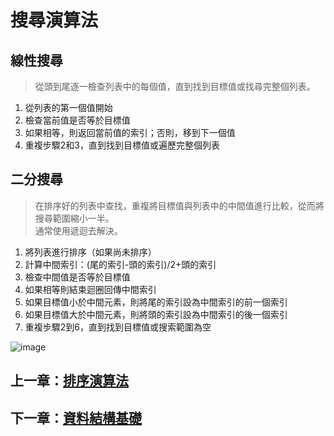 # 搜尋演算法

## 線性搜尋

> 從頭到尾逐一檢查列表中的每個值，直到找到目標值或找尋完整個列表。

1. 從列表的第一個值開始
2. 檢查當前值是否等於目標值
3. 如果相等，則返回當前值的索引；否則，移到下一個值
4. 重複步驟2和3，直到找到目標值或遍歷完整個列表

## 二分搜尋

> 在排序好的列表中查找，重複將目標值與列表中的中間值進行比較，從而將搜尋範圍縮小一半。  
> 通常使用遞迴去解決。

1. 將列表進行排序（如果尚未排序）
2. 計算中間索引：(尾的索引-頭的索引)/2+頭的索引
3. 檢查中間值是否等於目標值
4. 如果相等則結束迴圈回傳中間索引
5. 如果目標值小於中間元素，則將尾的索引設為中間索引的前一個索引
6. 如果目標值大於中間元素，則將頭的索引設為中間索引的後一個索引
7. 重複步驟2到6，直到找到目標值或搜索範圍為空

![image](https://github.com/xixa3333/algorithm/assets/128284090/00a44f1c-7b95-4a0c-9692-11fc678baf55)

## 上一章：[排序演算法](https://github.com/xixa3333/algorithm/blob/main/%E6%8E%92%E5%BA%8F%E6%BC%94%E7%AE%97%E6%B3%95.md)
## 下一章：[資料結構基礎](https://github.com/xixa3333/algorithm/blob/main/%E8%B3%87%E6%96%99%E7%B5%90%E6%A7%8B%E5%9F%BA%E7%A4%8E.md)

